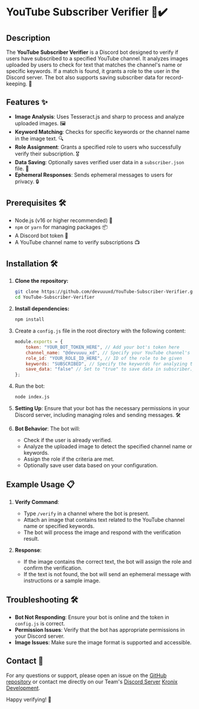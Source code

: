 # YouTube Subscriber Verifier 🎥✔️

## Description

The **YouTube Subscriber Verifier** is a Discord bot designed to verify if users have subscribed to a specified YouTube channel. It analyzes images uploaded by users to check for text that matches the channel's name or specific keywords. If a match is found, it grants a role to the user in the Discord server. The bot also supports saving subscriber data for record-keeping. 📜

## Features ✨

- **Image Analysis**: Uses Tesseract.js and sharp to process and analyze uploaded images. 🖼️
- **Keyword Matching**: Checks for specific keywords or the channel name in the image text. 🔍
- **Role Assignment**: Grants a specified role to users who successfully verify their subscription. 🎖️
- **Data Saving**: Optionally saves verified user data in a `subscriber.json` file. 💾
- **Ephemeral Responses**: Sends ephemeral messages to users for privacy. 🔒

## Prerequisites 🛠️

- Node.js (v16 or higher recommended) 🚀
- `npm` or `yarn` for managing packages 📦
- A Discord bot token 🔑
- A YouTube channel name to verify subscriptions 📺

## Installation 🛠️

1. **Clone the repository:**

   ```bash
   git clone https://github.com/devuuuxd/YouTube-Subscriber-Verifier.git
   cd YouTube-Subscriber-Verifier
   ```
2. **Install dependencies:**

   ```bash
   npm install
   ```
3. Create a `config.js` file in the root directory with the following content:
    ```js
    module.exports = {
        token: "YOUR_BOT_TOKEN_HERE", // Add your bot's token here
        channel_name: "@devuuuu_xd", // Specify your YouTube channel's name here
        role_id: "YOUR_ROLE_ID_HERE", // ID of the role to be given
        keywords: "SUBSCRIBED", // Specify the keywords for analyzing the image
        save_data: "false" // Set to "true" to save data in subscriber.json, "false" otherwise
    };
    ```
4. Run the bot:
    ```bash
    node index.js

    ```
5. **Setting Up**: Ensure that your bot has the necessary permissions in your Discord server, including managing roles and sending messages. 🛠️

6. **Bot Behavior**: The bot will:
   - Check if the user is already verified.
   - Analyze the uploaded image to detect the specified channel name or keywords.
   - Assign the role if the criteria are met.
   - Optionally save user data based on your configuration.

## Example Usage 📋

1. **Verify Command**:
   - Type `/verify` in a channel where the bot is present.
   - Attach an image that contains text related to the YouTube channel name or specified keywords.
   - The bot will process the image and respond with the verification result.

2. **Response**:
   - If the image contains the correct text, the bot will assign the role and confirm the verification.
   - If the text is not found, the bot will send an ephemeral message with instructions or a sample image.

## Troubleshooting 🛠️

- **Bot Not Responding**: Ensure your bot is online and the token in `config.js` is correct.
- **Permission Issues**: Verify that the bot has appropriate permissions in your Discord server.
- **Image Issues**: Make sure the image format is supported and accessible.

## Contact 📧

For any questions or support, please open an issue on the [GitHub repository](https://github.com/devuuuxd/YouTube-Subscriber-Verifier) or contact me directly on our Team's [Discord Server](https://discord.gg/V9jAnPKTg6) [Kronix Development](https://www.teamkronix.tech).

Happy verifying! 🎉
